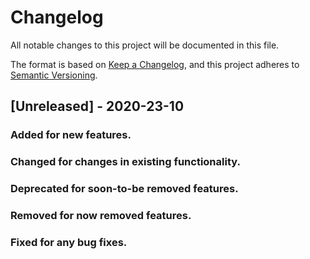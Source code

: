 # Changelog
All notable changes to this project will be documented in this file.

The format is based on [Keep a Changelog](https://keepachangelog.com/en/1.0.0/),
and this project adheres to [Semantic Versioning](https://semver.org/spec/v2.0.0.html).

## [Unreleased] - 2020-23-10

### Added for new features.

### Changed for changes in existing functionality.

### Deprecated for soon-to-be removed features.

### Removed for now removed features.

### Fixed for any bug fixes.

